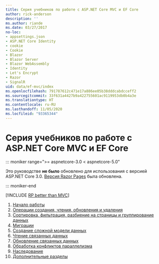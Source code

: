 ```yaml
---
title: Серия учебников по работе с ASP.NET Core MVC и EF Core
author: rick-anderson
description: ''
ms.author: riande
ms.date: 03/27/2017
no-loc:
- appsettings.json
- ASP.NET Core Identity
- cookie
- Cookie
- Blazor
- Blazor Server
- Blazor WebAssembly
- Identity
- Let's Encrypt
- Razor
- SignalR
uid: data/ef-mvc/index
ms.openlocfilehash: 791787612c471e17a886ee05b38dddcabdcceff2
ms.sourcegitcommit: 33f631a4427b9a422755601ac9119953db0b4a3e
ms.translationtype: HT
ms.contentlocale: ru-RU
ms.lasthandoff: 11/05/2020
ms.locfileid: "93365344"
---
```

# <a name="aspnet-core-mvc-with-ef-core---tutorial-series"></a>Серия учебников по работе с ASP.NET Core MVC и EF Core

::: moniker range=">= aspnetcore-3.0 < aspnetcore-5.0"

Это руководстве **не было** обновлено для использования с версией ASP.NET Core 3.0. [Версия Razor Pages](xref:data/ef-rp/intro) была обновлена.

::: moniker-end

[!INCLUDE [RP better than MVC](../../includes/RP-EF/rp-over-mvc.md)]

1. [Начало работы](xref:data/ef-mvc/intro)
1. [Операции создания, чтения, обновления и удаления](xref:data/ef-mvc/crud)
1. [Сортировка, фильтрация, разбиение на страницы и группирование данных](xref:data/ef-mvc/sort-filter-page)
1. [Миграции](xref:data/ef-mvc/migrations)
1. [Создание сложной модели данных](xref:data/ef-mvc/complex-data-model)
1. [Чтение связанных данных](xref:data/ef-mvc/read-related-data)
1. [Обновление связанных данных](xref:data/ef-mvc/update-related-data)
1. [Обработка конфликтов параллелизма](xref:data/ef-mvc/concurrency)
1. [Наследование](xref:data/ef-mvc/inheritance)
1. [Дополнительные разделы](xref:data/ef-mvc/advanced)
